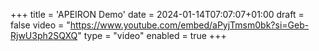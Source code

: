 +++
title = 'APEIRON Demo'
date = 2024-01-14T07:07:07+01:00
draft = false
video = "https://www.youtube.com/embed/aPyjTmsm0bk?si=Geb-RjwU3ph2SQXQ"
type = "video"
enabled = true
+++

